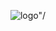 

<p align="center">
  <img src="https://github.com/trunganh5795/linhtinh/blob/master/public/img/safe.png" alt=logo"/>
</p>
